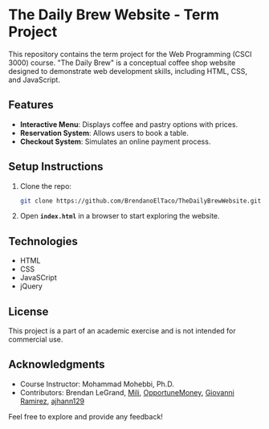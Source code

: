 # The Daily Brew Website - Term Project

This repository contains the term project for the Web Programming (CSCI 3000) course. "The Daily Brew" is a conceptual coffee shop website designed to demonstrate web development skills, including HTML, CSS, and JavaScript.

## Features

- **Interactive Menu**: Displays coffee and pastry options with prices.
- **Reservation System**: Allows users to book a table.
- **Checkout System**: Simulates an online payment process.

## Setup Instructions

1. Clone the repo:
   ```bash
   git clone https://github.com/BrendanoElTaco/TheDailyBrewWebsite.git
   ```
2. Open **`index.html`** in a browser to start exploring the website.

## Technologies
* HTML
* CSS
* JavaSCript
* jQuery

## License
This project is a part of an academic exercise and is not intended for commercial use.

## Acknowledgments
* Course Instructor: Mohammad Mohebbi, Ph.D.
* Contributors: Brendan LeGrand, [Mili](https://github.com/Mili-NT), [OpportuneMoney](https://github.com/OpportuneMoney), [Giovanni Ramirez](https://github.com/GioRami23), [ajhann129](https://github.com/ajhann129)

Feel free to explore and provide any feedback!
